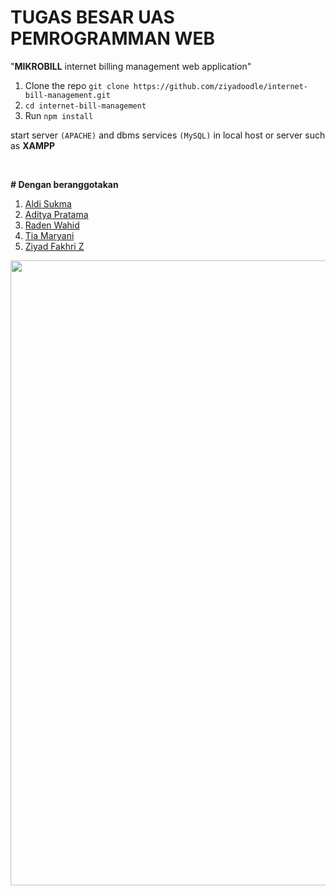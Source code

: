 # TUGAS BESAR UAS PEMROGRAMMAN WEB

"**MIKROBILL** internet billing management web application" 

1. Clone the repo `git clone https://github.com/ziyadoodle/internet-bill-management.git`
2. `cd internet-bill-management`
3. Run ```npm install```

start server `(APACHE)` and dbms services `(MySQL)` in local host or server such as **XAMPP**

<br>

**# Dengan beranggotakan**
1. <a href="https://github.com/villain10" target="_blank">Aldi Sukma</a>
2. <a href="https://github.com/Adittyapn" target="_blank">Aditya Pratama</a>
3. <a href="https://github.com/radenwahid" target="_blank">Raden Wahid</a>
4. <a href="https://github.com/tyayaaa" target="_blank">Tia Maryani</a>
5. <a href="https://github.com/ziyadoodle" target="_blank">Ziyad Fakhri Z</a>

<img src="https://media.discordapp.net/attachments/1069224418938728488/1134122481930748025/preview.png" width="1000" />
